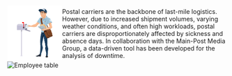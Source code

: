 


<div style="display: flex; align-items: center;">
    <div style="flex: 1;">
    <img src="assets/postbote.png" alt="Postzusteller" style="max-width: 100%; height: auto;">
    </div>
    <div style="flex: 3;">
        Postal carriers are the backbone of last-mile logistics. However, due to increased shipment volumes, varying weather conditions, and often high workloads, postal carriers are disproportionately affected by sickness and absence days. In collaboration with the Main-Post Media Group, a data-driven tool has been developed for the analysis of downtime.
    </div>
</div>

<img src="/assets/mitarbeiter-tabelle.png" alt="Employee table" style="max-width:50%;" >




